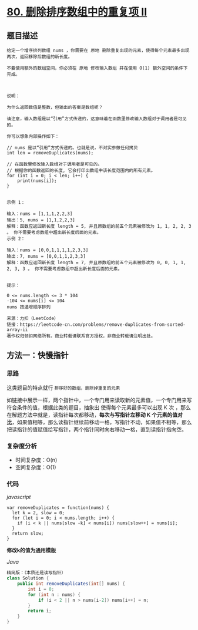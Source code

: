 # [80. 删除排序数组中的重复项 II](https://leetcode-cn.com/problems/remove-duplicates-from-sorted-array-ii/)

## 题目描述

```
给定一个增序排列数组 nums ，你需要在 原地 删除重复出现的元素，使得每个元素最多出现两次，返回移除后数组的新长度。

不要使用额外的数组空间，你必须在 原地 修改输入数组 并在使用 O(1) 额外空间的条件下完成。

 

说明：

为什么返回数值是整数，但输出的答案是数组呢？

请注意，输入数组是以“引用”方式传递的，这意味着在函数里修改输入数组对于调用者是可见的。

你可以想象内部操作如下：

// nums 是以“引用”方式传递的。也就是说，不对实参做任何拷贝
int len = removeDuplicates(nums);

// 在函数里修改输入数组对于调用者是可见的。
// 根据你的函数返回的长度, 它会打印出数组中该长度范围内的所有元素。
for (int i = 0; i < len; i++) {
    print(nums[i]);
}
 

示例 1：

输入：nums = [1,1,1,2,2,3]
输出：5, nums = [1,1,2,2,3]
解释：函数应返回新长度 length = 5, 并且原数组的前五个元素被修改为 1, 1, 2, 2, 3 。 你不需要考虑数组中超出新长度后面的元素。
示例 2：

输入：nums = [0,0,1,1,1,1,2,3,3]
输出：7, nums = [0,0,1,1,2,3,3]
解释：函数应返回新长度 length = 7, 并且原数组的前五个元素被修改为 0, 0, 1, 1, 2, 3, 3 。 你不需要考虑数组中超出新长度后面的元素。
 

提示：

0 <= nums.length <= 3 * 104
-104 <= nums[i] <= 104
nums 按递增顺序排列

来源：力扣（LeetCode）
链接：https://leetcode-cn.com/problems/remove-duplicates-from-sorted-array-ii
著作权归领扣网络所有。商业转载请联系官方授权，非商业转载请注明出处。
```

## 方法一：快慢指针

### 思路

这类题目的特点就行 `排序好的数组，删除掉重复的元素`

如链接中展示一样，两个指针中，一个专门用来读取新的元素值，一个专门用来写符合条件的值，根据此类的题目，抽象出 使得每个元素最多可以出现 K 次 ，那么在解题方法中就是，读指针每次都移动，**每次与写指针左移动 K 个元素的值对比**，如果值相等，那么读指针继续前移动一格，写指针不动，如果值不相等，那么把读指针的值赋值给写指针，两个指针同时向右移动一格，直到读指针指向空。

### 复杂度分析

- 时间复杂度：O(n)
- 空间复杂度：O(1)

### 代码

*javascript*

```JS
var removeDuplicates = function(nums) {
  let k = 2, slow = 0;
  for (let i = 0; i < nums.length; i++) {
    if (i < k || nums[slow -k] < nums[i]) nums[slow++] = nums[i];
  }
  return slow;
}
```

**修改k的值为通用模版**

*Java*

```Java
精简版：（本质还是读写指针）
class Solution {
    public int removeDuplicates(int[] nums) {
        int i = 0;
        for (int n : nums) {
            if (i < 2 || n > nums[i-2]) nums[i++] = n;
        }
        return i;
    }
}
```

